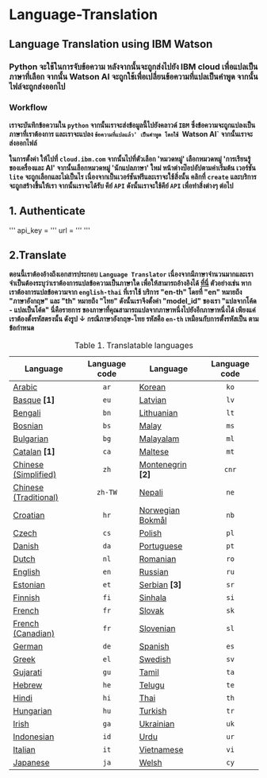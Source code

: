 # Language-Translation
## Language Translation using IBM Watson

### Python จะใช้ในการจับข้อความ หลังจากนั้นจะถูกส่งไปยัง IBM cloud เพื่อแปลเป็นภาษาที่เลือก จากนั้น Watson AI จะถูกใช้เพื่อเปลี่ยนข้อความที่แปลเป็นคำพูด จากนั้นไฟล์จะถูกส่งออกไป


### Workflow

**เราจะบันทึกข้อความใน `python` จากนั้นเราจะส่งข้อมูลนี้ไปยังคลาวด์ `IBM` ซึ่งข้อความจะถูกแปลงเป็นภาษาที่เราต้องการ และเราจะแปลง `ข้อความที่แปลแล้ว' เป็นคำพูด โดยใช้ `Watson AI` จากนั้นเราจะส่งออกไฟล์**

**ในการตั้งค่า ให้ไปที่ `cloud.ibm.com` จากนั้นไปที่ตัวเลือก 'หมวดหมู่' เลือกหมวดหมู่ 'การเรียนรู้ของเครื่องและ AI' จากนั้นเลือกหมวดหมู่ 'นักแปลภาษา' ใหม่ หน้าต่างป๊อปอัปตามค่าเริ่มต้น เวอร์ชัน `lite` จะถูกเลือกและไม่เป็นไร เนื่องจากเป็นเวอร์ชันฟรีและเราจะใช้สิ่งนั้น คลิกที่ `create` และบริการจะถูกสร้างขึ้นให้เรา จากนั้นเราจะได้รับ คีย์ `API` ดังนั้นเราจะใช้คีย์ `API` เพื่อทำสิ่งต่างๆ ต่อไป**

## 1. Authenticate
'''
api_key = ''<Enter your API KEY>'
url = ''<Enter your API URL>'
'''

## 2.Translate
**ตอนนี้เราต้องอ้างถึงเอกสารประกอบ `Language Translator` เนื่องจากมีภาษาจำนวนมากและเราจำเป็นต้องระบุว่าเราต้องการแปลข้อความเป็นภาษาใด เพื่อให้สามารถอ้างอิงได้ <a href = " https://cloud.ibm.com/docs/language-translator?topic=language-translator-translation-models">ที่นี่</a> ตัวอย่างเช่น หากเราต้องการแปลข้อความจาก `english-thai` ที่เราใช้ บริการ "en-th" โดยที่ "en" หมายถึง "ภาษาอังกฤษ" และ "th" หมายถึง "ไทย" ดังนั้นเราจึงตั้งค่า "model_id" ของเรา "แปลจากโค้ด - แปลเป็นโค้ด" นี่คือรายการ ของภาษาที่คุณสามารถแปลจากภาษาหนึ่งไปยังอีกภาษาหนึ่งได้ เพียงแค่เราต้องตั้งรหัสตรงนั้น ดังรูป ↓ กรณีภาษาอังกฤษ-ไทย รหัสคือ `en-th` เหมือนกับการตั้งรหัสเป็น ตามข้อกำหนด**

<table>
            <caption>Table 1. Translatable languages</caption>
            <thead>
              <tr class="doc-tr-even">
                <th>Language</th>
                <th style="text-align:center">Language code</th>
                <th>Language</th>
                <th style="text-align:center">Language code</th>
              </tr>
            </thead>
            <tbody>
              <tr class="doc-tr-odd">
                <td><a href="#arabic">Arabic</a></td>
                <td style="text-align:center"><code>ar</code></td>
                <td><a href="#korean">Korean</a></td>
                <td style="text-align:center"><code>ko</code></td>
              </tr>
              <tr class="doc-tr-even">
                <td><a href="#basque">Basque</a> <strong>[1]</strong></td>
                <td style="text-align:center"><code>eu</code></td>
                <td><a href="#latvian">Latvian</a></td>
                <td style="text-align:center"><code>lv</code></td>
              </tr>
              <tr class="doc-tr-odd">
                <td><a href="#bengali">Bengali</a></td>
                <td style="text-align:center"><code>bn</code></td>
                <td><a href="#lithuanian">Lithuanian</a></td>
                <td style="text-align:center"><code>lt</code></td>
              </tr>
              <tr class="doc-tr-even">
                <td><a href="#bosnian">Bosnian</a></td>
                <td style="text-align:center"><code>bs</code></td>
                <td><a href="#malay">Malay</a></td>
                <td style="text-align:center"><code>ms</code></td>
              </tr>
              <tr class="doc-tr-odd">
                <td><a href="#bulgarian">Bulgarian</a></td>
                <td style="text-align:center"><code>bg</code></td>
                <td><a href="#malayalam">Malayalam</a></td>
                <td style="text-align:center"><code>ml</code></td>
              </tr>
              <tr class="doc-tr-even">
                <td><a href="#catalan">Catalan</a> <strong>[1]</strong></td>
                <td style="text-align:center"><code>ca</code></td>
                <td><a href="#maltese">Maltese</a></td>
                <td style="text-align:center"><code>mt</code></td>
              </tr>
              <tr class="doc-tr-odd">
                <td><a href="#chinese-simplified">Chinese (Simplified)</a></td>
                <td style="text-align:center"><code>zh</code></td>
                <td><a href="#montenegrin">Montenegrin</a> <strong>[2]</strong></td>
                <td style="text-align:center"><code>cnr</code></td>
              </tr>
              <tr class="doc-tr-even">
                <td><a href="#chinese-traditional">Chinese (Traditional)</a></td>
                <td style="text-align:center"><code>zh-TW</code></td>
                <td><a href="#nepali">Nepali</a></td>
                <td style="text-align:center"><code>ne</code></td>
              </tr>
              <tr class="doc-tr-odd">
                <td><a href="#croatian">Croatian</a></td>
                <td style="text-align:center"><code>hr</code></td>
                <td><a href="#norwegian-bokmal">Norwegian Bokmål</a></td>
                <td style="text-align:center"><code>nb</code></td>
              </tr>
              <tr class="doc-tr-even">
                <td><a href="#czech">Czech</a></td>
                <td style="text-align:center"><code>cs</code></td>
                <td><a href="#polish">Polish</a></td>
                <td style="text-align:center"><code>pl</code></td>
              </tr>
              <tr class="doc-tr-odd">
                <td><a href="#danish">Danish</a></td>
                <td style="text-align:center"><code>da</code></td>
                <td><a href="#portuguese">Portuguese</a></td>
                <td style="text-align:center"><code>pt</code></td>
              </tr>
              <tr class="doc-tr-even">
                <td><a href="#dutch">Dutch</a></td>
                <td style="text-align:center"><code>nl</code></td>
                <td><a href="#romanian">Romanian</a></td>
                <td style="text-align:center"><code>ro</code></td>
              </tr>
              <tr class="doc-tr-odd">
                <td><a href="#english">English</a></td>
                <td style="text-align:center"><code>en</code></td>
                <td><a href="#russian">Russian</a></td>
                <td style="text-align:center"><code>ru</code></td>
              </tr>
              <tr class="doc-tr-even">
                <td><a href="#estonian">Estonian</a></td>
                <td style="text-align:center"><code>et</code></td>
                <td><a href="#serbian">Serbian</a> <strong>[3]</strong></td>
                <td style="text-align:center"><code>sr</code></td>
              </tr>
              <tr class="doc-tr-odd">
                <td><a href="#finnish">Finnish</a></td>
                <td style="text-align:center"><code>fi</code></td>
                <td><a href="#sinhala">Sinhala</a></td>
                <td style="text-align:center"><code>si</code></td>
              </tr>
              <tr class="doc-tr-even">
                <td><a href="#french">French</a></td>
                <td style="text-align:center"><code>fr</code></td>
                <td><a href="#slovak">Slovak</a></td>
                <td style="text-align:center"><code>sk</code></td>
              </tr>
              <tr class="doc-tr-odd">
                <td><a href="#french-canadian">French (Canadian)</a></td>
                <td style="text-align:center"><code>fr</code></td>
                <td><a href="#slovenian">Slovenian</a></td>
                <td style="text-align:center"><code>sl</code></td>
              </tr>
              <tr class="doc-tr-even">
                <td><a href="#german">German</a></td>
                <td style="text-align:center"><code>de</code></td>
                <td><a href="#spanish">Spanish</a></td>
                <td style="text-align:center"><code>es</code></td>
              </tr>
              <tr class="doc-tr-odd">
                <td><a href="#greek">Greek</a></td>
                <td style="text-align:center"><code>el</code></td>
                <td><a href="#swedish">Swedish</a></td>
                <td style="text-align:center"><code>sv</code></td>
              </tr>
              <tr class="doc-tr-even">
                <td><a href="#gujarati">Gujarati</a></td>
                <td style="text-align:center"><code>gu</code></td>
                <td><a href="#tamil">Tamil</a></td>
                <td style="text-align:center"><code>ta</code></td>
              </tr>
              <tr class="doc-tr-odd">
                <td><a href="#hebrew">Hebrew</a></td>
                <td style="text-align:center"><code>he</code></td>
                <td><a href="#telugu">Telugu</a></td>
                <td style="text-align:center"><code>te</code></td>
              </tr>
              <tr class="doc-tr-even">
                <td><a href="#hindi">Hindi</a></td>
                <td style="text-align:center"><code>hi</code></td>
                <td><a href="#thai">Thai</a></td>
                <td style="text-align:center"><code>th</code></td>
              </tr>
              <tr class="doc-tr-odd">
                <td><a href="#hungarian">Hungarian</a></td>
                <td style="text-align:center"><code>hu</code></td>
                <td><a href="#turkish">Turkish</a></td>
                <td style="text-align:center"><code>tr</code></td>
              </tr>
              <tr class="doc-tr-even">
                <td><a href="#irish">Irish</a></td>
                <td style="text-align:center"><code>ga</code></td>
                <td><a href="#ukrainian">Ukrainian</a></td>
                <td style="text-align:center"><code>uk</code></td>
              </tr>
              <tr class="doc-tr-odd">
                <td><a href="#indonesian">Indonesian</a></td>
                <td style="text-align:center"><code>id</code></td>
                <td><a href="#urdu">Urdu</a></td>
                <td style="text-align:center"><code>ur</code></td>
              </tr>
              <tr class="doc-tr-even">
                <td><a href="#italian">Italian</a></td>
                <td style="text-align:center"><code>it</code></td>
                <td><a href="#vietnamese">Vietnamese</a></td>
                <td style="text-align:center"><code>vi</code></td>
              </tr>
              <tr class="doc-tr-odd">
                <td><a href="#japanese">Japanese</a></td>
                <td style="text-align:center"><code>ja</code></td>
                <td><a href="#welsh">Welsh</a></td>
                <td style="text-align:center"><code>cy</code></td>
              </tr>
            </tbody>
          </table>


